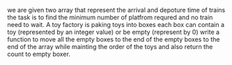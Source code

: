 we are given two array that represent the arrival and depoture time of trains the task is to find the minimum number of platfrom requred and no train need to wait.
A toy factory is paking toys into boxes each box can contain a toy (represented by an integer value) or be empty (represent by 0) write a function to move all the empty boxes to the end of the empty boxes to the end of the array while mainting the order of the toys and also return the count to empty boxer.
